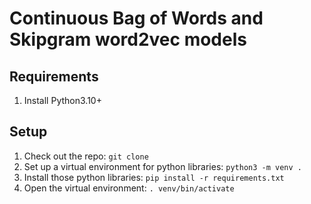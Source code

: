 # Continuous Bag of Words and Skipgram word2vec models

## Requirements
1. Install Python3.10+ 

## Setup
1. Check out the repo: `git clone `
2. Set up a virtual environment for python libraries: `python3 -m venv .`
3. Install those python libraries: `pip install -r requirements.txt`
4. Open the virtual environment: `. venv/bin/activate`
